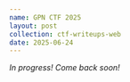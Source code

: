 ```yaml
---
name: GPN CTF 2025  
layout: post
collection: ctf-writeups-web 
date: 2025-06-24
---
```

*In progress! Come back soon!*
